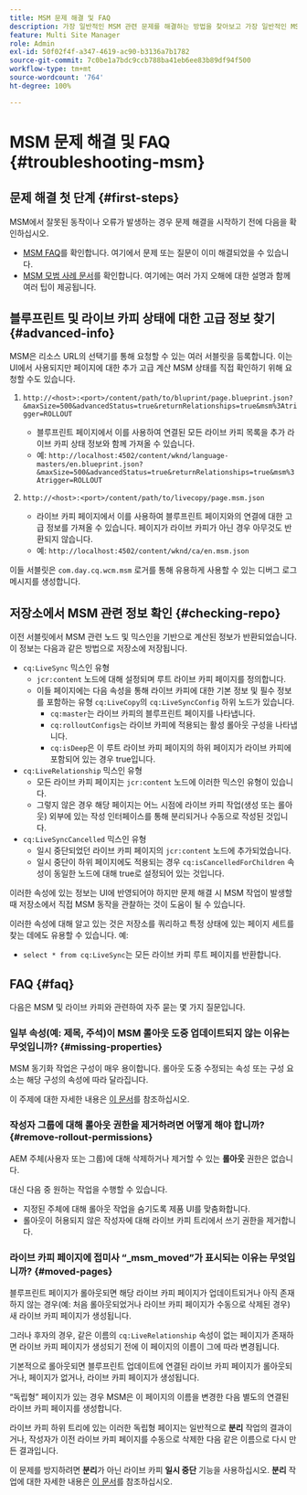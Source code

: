 ```yaml
---
title: MSM 문제 해결 및 FAQ
description: 가장 일반적인 MSM 관련 문제를 해결하는 방법을 찾아보고 가장 일반적인 MSM 관련 질문에 대한 답변을 받아 보십시오.
feature: Multi Site Manager
role: Admin
exl-id: 50f02f4f-a347-4619-ac90-b3136a7b1782
source-git-commit: 7c0be1a7bdc9ccb788ba41eb6ee83b89df94f500
workflow-type: tm+mt
source-wordcount: '764'
ht-degree: 100%

---
```


# MSM 문제 해결 및 FAQ {#troubleshooting-msm}

## 문제 해결 첫 단계 {#first-steps}

MSM에서 잘못된 동작이나 오류가 발생하는 경우 문제 해결을 시작하기 전에 다음을 확인하십시오.

* [MSM FAQ](#faq)를 확인합니다. 여기에서 문제 또는 질문이 이미 해결되었을 수 있습니다.
* [MSM 모범 사례 문서](best-practices.md)를 확인합니다. 여기에는 여러 가지 오해에 대한 설명과 함께 여러 팁이 제공됩니다.

## 블루프린트 및 라이브 카피 상태에 대한 고급 정보 찾기 {#advanced-info}

MSM은 리소스 URL의 선택기를 통해 요청할 수 있는 여러 서블릿을 등록합니다. 이는 UI에서 사용되지만 페이지에 대한 추가 고급 계산 MSM 상태를 직접 확인하기 위해 요청할 수도 있습니다.

1. `http://<host>:<port>/content/path/to/bluprint/page.blueprint.json?&maxSize=500&advancedStatus=true&returnRelationships=true&msm%3Atrigger=ROLLOUT`
   * 블루프린트 페이지에서 이를 사용하여 연결된 모든 라이브 카피 목록을 추가 라이브 카피 상태 정보와 함께 가져올 수 있습니다.
   * 예:
      `http://localhost:4502/content/wknd/language-masters/en.blueprint.json?&maxSize=500&advancedStatus=true&returnRelationships=true&msm%3Atrigger=ROLLOUT`

1. `http://<host>:<port>/content/path/to/livecopy/page.msm.json`
   * 라이브 카피 페이지에서 이를 사용하여 블루프린트 페이지와의 연결에 대한 고급 정보를 가져올 수 있습니다. 페이지가 라이브 카피가 아닌 경우 아무것도 반환되지 않습니다.
   * 예:
      `http://localhost:4502/content/wknd/ca/en.msm.json`

이들 서블릿은 `com.day.cq.wcm.msm` 로거를 통해 유용하게 사용할 수 있는 디버그 로그 메시지를 생성합니다.

## 저장소에서 MSM 관련 정보 확인 {#checking-repo}

이전 서블릿에서 MSM 관련 노드 및 믹스인을 기반으로 계산된 정보가 반환되었습니다. 이 정보는 다음과 같은 방법으로 저장소에 저장됩니다.

* `cq:LiveSync` 믹스인 유형
   * `jcr:content` 노드에 대해 설정되며 루트 라이브 카피 페이지를 정의합니다.
   * 이들 페이지에는 다음 속성을 통해 라이브 카피에 대한 기본 정보 및 필수 정보를 포함하는 유형 `cq:LiveCopy`의 `cq:LiveSyncConfig` 하위 노드가 있습니다.
      * `cq:master`는 라이브 카피의 블루프린트 페이지를 나타냅니다.
      * `cq:rolloutConfigs`는 라이브 카피에 적용되는 활성 롤아웃 구성을 나타냅니다.
      * `cq:isDeep`은 이 루트 라이브 카피 페이지의 하위 페이지가 라이브 카피에 포함되어 있는 경우 true입니다.
* `cq:LiveRelationship` 믹스인 유형
   * 모든 라이브 카피 페이지는 `jcr:content` 노드에 이러한 믹스인 유형이 있습니다.
   * 그렇지 않은 경우 해당 페이지는 어느 시점에 라이브 카피 작업(생성 또는 롤아웃) 외부에 있는 작성 인터페이스를 통해 분리되거나 수동으로 작성된 것입니다.
* `cq:LiveSyncCancelled` 믹스인 유형
   * 일시 중단되었던 라이브 카피 페이지의 `jcr:content` 노드에 추가되었습니다.
   * 일시 중단이 하위 페이지에도 적용되는 경우 `cq:isCancelledForChildren` 속성이 동일한 노드에 대해 true로 설정되어 있는 것입니다.

이러한 속성에 있는 정보는 UI에 반영되어야 하지만 문제 해결 시 MSM 작업이 발생할 때 저장소에서 직접 MSM 동작을 관찰하는 것이 도움이 될 수 있습니다.

이러한 속성에 대해 알고 있는 것은 저장소를 쿼리하고 특정 상태에 있는 페이지 세트를 찾는 데에도 유용할 수 있습니다. 예:

* `select * from cq:LiveSync`는 모든 라이브 카피 루트 페이지를 반환합니다.

## FAQ {#faq}

다음은 MSM 및 라이브 카피와 관련하여 자주 묻는 몇 가지 질문입니다.

### 일부 속성(예: 제목, 주석)이 MSM 롤아웃 도중 업데이트되지 않는 이유는 무엇입니까? {#missing-properties}

MSM 동기화 작업은 구성이 매우 용이합니다. 롤아웃 도중 수정되는 속성 또는 구성 요소는 해당 구성의 속성에 따라 달라집니다.

이 주제에 대한 자세한 내용은 [이 문서](best-practices.md)를 참조하십시오.

### 작성자 그룹에 대해 롤아웃 권한을 제거하려면 어떻게 해야 합니까? {#remove-rollout-permissions}

AEM 주체(사용자 또는 그룹)에 대해 삭제하거나 제거할 수 있는 **롤아웃** 권한은 없습니다.

대신 다음 중 원하는 작업을 수행할 수 있습니다.

* 지정된 주체에 대해 롤아웃 작업을 숨기도록 제품 UI를 맞춤화합니다.
* 롤아웃이 허용되지 않은 작성자에 대해 라이브 카피 트리에서 쓰기 권한을 제거합니다.

### 라이브 카피 페이지에 접미사 “_msm_moved”가 표시되는 이유는 무엇입니까? {#moved-pages}

블루프린트 페이지가 롤아웃되면 해당 라이브 카피 페이지가 업데이트되거나 아직 존재하지 않는 경우(예: 처음 롤아웃되었거나 라이브 카피 페이지가 수동으로 삭제된 경우) 새 라이브 카피 페이지가 생성됩니다.

그러나 후자의 경우, 같은 이름의 `cq:LiveRelationship` 속성이 없는 페이지가 존재하면 라이브 카피 페이지가 생성되기 전에 이 페이지의 이름이 그에 따라 변경됩니다.

기본적으로 롤아웃되면 블루프린트 업데이트에 연결된 라이브 카피 페이지가 롤아웃되거나, 페이지가 없거나, 라이브 카피 페이지가 생성됩니다.

“독립형” 페이지가 있는 경우 MSM은 이 페이지의 이름을 변경한 다음 별도의 연결된 라이브 카피 페이지를 생성합니다.

라이브 카피 하위 트리에 있는 이러한 독립형 페이지는 일반적으로 **분리** 작업의 결과이거나, 작성자가 이전 라이브 카피 페이지를 수동으로 삭제한 다음 같은 이름으로 다시 만든 결과입니다.

이 문제를 방지하려면 **분리**&#x200B;가 아닌 라이브 카피 **일시 중단** 기능을 사용하십시오. **분리** 작업에 대한 자세한 내용은 [이 문서](creating-live-copies.md)를 참조하십시오.
